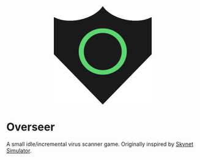 <center>
    <img src="src/assets/main-menu.png">
</center>

# Overseer
A small idle/incremental virus scanner game. Originally inspired by [Skynet Simulator](http://skynetsimulator.com/).


